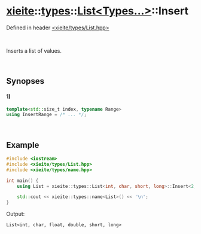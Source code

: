 # [xieite](../../../../../xieite.md)\:\:[types](../../../../../types.md)\:\:[List\<Types...\>](../../../List.md)\:\:Insert
Defined in header [<xieite/types/List.hpp>](../../../../../../include/xieite/types/List.hpp)

&nbsp;

Inserts a list of values.

&nbsp;

## Synopses
#### 1)
```cpp
template<std::size_t index, typename Range>
using InsertRange = /* ... */;
```

&nbsp;

## Example
```cpp
#include <iostream>
#include <xieite/types/List.hpp>
#include <xieite/types/name.hpp>

int main() {
    using List = xieite::types::List<int, char, short, long>::Insert<2, xieite::types::List<float, double>>;

    std::cout << xieite::types::name<List>() << '\n';
}
```
Output:
```
List<int, char, float, double, short, long>
```
